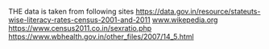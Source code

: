 THE data is taken from following sites 
https://data.gov.in/resource/stateuts-wise-literacy-rates-census-2001-and-2011
www.wikepedia.org
https://www.census2011.co.in/sexratio.php
https://www.wbhealth.gov.in/other_files/2007/14_5.html
